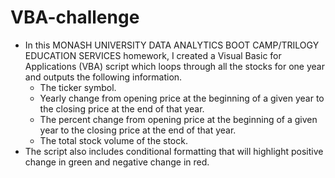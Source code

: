 # VBA-challenge

* In this MONASH UNIVERSITY DATA ANALYTICS BOOT CAMP/TRILOGY EDUCATION SERVICES homework, I created a Visual Basic for Applications (VBA) script which loops through all the stocks for one year and outputs the following information.
  * The ticker symbol.
  * Yearly change from opening price at the beginning of a given year to the closing price at the end of that year.
  * The percent change from opening price at the beginning of a given year to the closing price at the end of that year.
  * The total stock volume of the stock.
* The script also includes conditional formatting that will highlight positive change in green and negative change in red.
